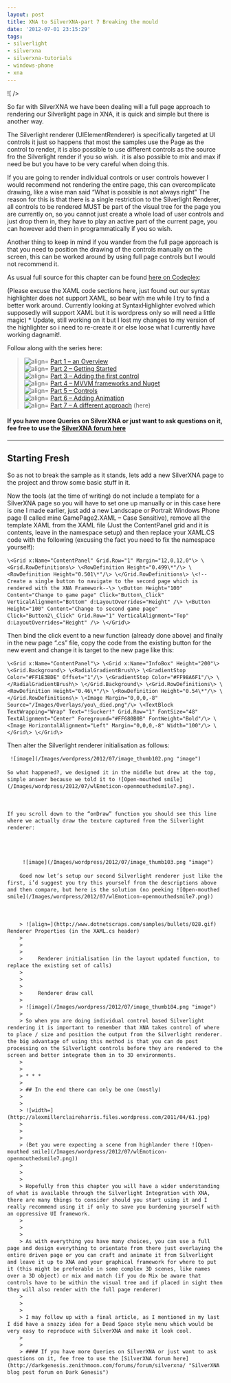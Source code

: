 ```yaml
---
layout: post
title: XNA to SilverXNA-part 7 Breaking the mould
date: '2012-07-01 23:15:29'
tags:
- silverlight
- silverxna
- silverxna-tutorials
- windows-phone
- xna
---
```


![ /></p>
<p>So far with SilverXNA we have been dealing will a full page approach to rendering our Silverlight page in XNA, it is quick and simple but there is another way.</p>
<p>The Silverlight renderer (UIElementRenderer) is specifically targeted at UI controls it just so happens that most the samples use the Page as the control to render, it is also possible to use different controls as the source fro the Silverlight render if you so wish.  it is also possible to mix and max if need be but you have to be very careful when doing this.</p>
<p>If you are going to render individual controls or user controls however I would recommend not rendering the entire page, this can overcomplicate drawing, like a wise man said “What is possible is not always right” <img class=](http://www.fmwf.com/wp-content/uploads/2010/10/breakingthemouldimage.jpg)

The reason for this is that there is a single restriction to the Silverlight Renderer, all controls to be rendered MUST be part of the visual tree for the page you are currently on, so you cannot just create a whole load of user controls and just drop them in, they have to play an active part of the current page, you can however add them in programmatically if you so wish.

Another thing to keep in mind if you wander from the full page approach is that you need to position the drawing of the controls manually on the screen, this can be worked around by using full page controls but I would not recommend it.

As usual full source for this chapter can be found [here on Codeplex](http://bit.ly/pYtDi3):

(Please excuse the XAML code sections here, just found out our syntax highlighter does not support XAML, so bear with me while I try to find a better work around. Currently looking at SyntaxHighlighter evolved which supposedly will support XAML but it is wordpress only so will need a little magic) \* Update, still working on it but I lost my changes to my version of the highlighter so i need to re-create it or else loose what I currently have working dagnamit!.

Follow along with the series here:

> ![align=](http://www.dotnetscraps.com/samples/bullets/025.gif) [Part 1 – an Overview](http://darkgenesis.zenithmoon.com/?p=366)  
> ![align=](http://www.dotnetscraps.com/samples/bullets/025.gif) [Part 2 – Getting Started](http://darkgenesis.zenithmoon.com/?p=386)  
> ![align=](http://www.dotnetscraps.com/samples/bullets/025.gif) [Part 3 – Adding the first control](http://darkgenesis.zenithmoon.com/?p=406)  
> ![align=](http://www.dotnetscraps.com/samples/bullets/025.gif) [Part 4 – MVVM frameworks and Nuget](http://darkgenesis.zenithmoon.com/?p=420)  
> ![align=](http://www.dotnetscraps.com/samples/bullets/025.gif) [Part 5 – Controls](http://darkgenesis.zenithmoon.com/?p=443 "SilverXNA Part 5 - Controls")  
> ![align=](http://www.dotnetscraps.com/samples/bullets/025.gif) [Part 6 – Adding Animation](http://darkgenesis.zenithmoon.com/?p=496 "SilverXNA Part 6 Animation")  
> ![align=](http://www.dotnetscraps.com/samples/bullets/025.gif) [Part 7 – A different approach](http://darkgenesis.zenithmoon.com/?p=505 "SilverXNA Part 7 A different approach") (here)

#### If you have more Queries on SilverXNA or just want to ask questions on it, fee free to use the [SilverXNA forum here](http://darkgenesis.zenithmoon.com/forums/forum/silverxna/ "SilverXNA blog post forum on Dark Genesis")

* * *

## Starting Fresh

So as not to break the sample as it stands, lets add a new SilverXNA page to the project and throw some basic stuff in it.

Now the tools (at the time of writing) do not include a template for a SilverXNA page so you will have to set one up manually or in this case here is one I made earlier, just add a new Landscape or Portrait Windows Phone page (I called mine GamePage2.XAML – Case Sensitive), remove all the template XAML from the XAML file (Just the ContentPanel grid and it is contents, leave in the namespace setup) and then replace your XAML.CS code with the following (excusing the fact you need to fix the namespace yourself):

    \<Grid x:Name="ContentPanel" Grid.Row="1" Margin="12,0,12,0"\> \<Grid.RowDefinitions\> \<RowDefinition Height="0.499\*"/\> \<RowDefinition Height="0.501\*"/\> \</Grid.RowDefinitions\> \<!--Create a single button to navigate to the second page which is rendered with the XNA Framework--\> \<Button Height="100" Content="Change to game page" Click="Button\_Click" VerticalAlignment="Bottom" d:LayoutOverrides="Height" /\> \<Button Height="100" Content="Change to second game page" Click="Button2\_Click" Grid.Row="1" VerticalAlignment="Top" d:LayoutOverrides="Height" /\> \</Grid\>

Then bind the click event to a new function (already done above) and finally in the new page “.cs” file, copy the code from the existing button for the new event and change it is target to the new page like this:

    \<Grid x:Name="ContentPanel"\> \<Grid x:Name="InfoBox" Height="200"\> \<Grid.Background\> \<RadialGradientBrush\> \<GradientStop Color="#FF1E3BDE" Offset="1"/\> \<GradientStop Color="#FF98A6F1"/\> \</RadialGradientBrush\> \</Grid.Background\> \<Grid.RowDefinitions\> \<RowDefinition Height="0.46\*"/\> \<RowDefinition Height="0.54\*"/\> \</Grid.RowDefinitions\> \<Image Margin="0,0,0,-8" Source="/Images/Overlays/you\_died.png"/\> \<TextBlock TextWrapping="Wrap" Text="!Sucker!" Grid.Row="1" FontSize="48" TextAlignment="Center" Foreground="#FF680B0B" FontWeight="Bold"/\> \<Image HorizontalAlignment="Left" Margin="0,0,0,-8" Width="100"/\> \</Grid\> \</Grid\>

Then alter the Silverlight renderer initialisation as follows:

     ![image](/Images/wordpress/2012/07/image_thumb102.png "image")
    
    So what happened?, we designed it in the middle but drew at the top, simple answer because we told it to ![Open-mouthed smile](/Images/wordpress/2012/07/wlEmoticon-openmouthedsmile7.png).
    
    
    
    If you scroll down to the “onDraw” function you should see this line where we actually draw the texture captured from the Silverlight renderer:
    
    
    
    
         ![image](/Images/wordpress/2012/07/image_thumb103.png "image")
        
        Good now let’s setup our second Silverlight renderer just like the first, i’d suggest you try this yourself from the descriptions above and then compare, but here is the solution (no peeking ![Open-mouthed smile](/Images/wordpress/2012/07/wlEmoticon-openmouthedsmile7.png))
        
        
        
        > ![align=](http://www.dotnetscraps.com/samples/bullets/028.gif)    Renderer Properties (in the XAML.cs header)
        > 
        >     
        > 
        >     Renderer initialisation (in the layout updated function, to replace the existing set of calls)
        > 
        >     
        > 
        >     Renderer draw call
        > 
        > ![image](/Images/wordpress/2012/07/image_thumb104.png "image")
        >     
        > So when you are doing individual control based Silverlight rendering it is important to remember that XNA takes control of where to place / size and position the output from the Silverlight renderer.  the big advantage of using this method is that you can do post processing on the Silverlight controls before they are rendered to the screen and better integrate them in to 3D environments.
        >     
        >     
        > * * *
        >     
        > ## In the end there can only be one (mostly)
        >     
        >     
        > ![width=](http://alexmillerclaireharris.files.wordpress.com/2011/04/61.jpg)
        >     
        >     
        >     
        > (Bet you were expecting a scene from highlander there ![Open-mouthed smile](/Images/wordpress/2012/07/wlEmoticon-openmouthedsmile7.png))
        >     
        >     
        >     
        > Hopefully from this chapter you will have a wider understanding of what is available through the Silverlight Integration with XNA, there are many things to consider should you start using it and I really recommend using it if only to save you burdening yourself with an oppressive UI framework.
        >     
        >     
        >     
        > As with everything you have many choices, you can use a full page and design everything to orientate from there just overlaying the entire driven page or you can craft and animate it from Silverlight and leave it up to XNA and your graphical framework for where to put it (this might be preferable in some complex 3D scenes, like names over a 3D object) or mix and match (if you do Mix be aware that controls have to be within the visual tree and if placed in sight then they will also render with the full page renderer)
        >     
        >     
        >     
        > I may follow up with a final article, as I mentioned in my last I did have a snazzy idea for a Dead Space style menu which would be very easy to reproduce with SilverXNA and make it look cool.
        >     
        >     
        > #### If you have more Queries on SilverXNA or just want to ask questions on it, fee free to use the [SilverXNA forum here](http://darkgenesis.zenithmoon.com/forums/forum/silverxna/ "SilverXNA blog post forum on Dark Genesis")
        
    
    
    

